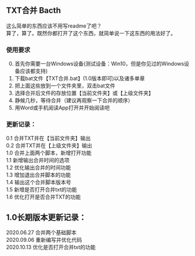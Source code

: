 ## TXT合并 Bacth
这么简单的东西应该不用写readme了吧？  
算了，算了。既然你都打开了这个东西，就简单说一下这东西的用法好了。  

### 使用要求
0. 首先你需要一台Windows设备(测试设备：Win10，但是你见过的Windows设备应该都支持)  
1. 下载bat文件【TXT合并.bat】(1.0版本即可)以及诸多单章  
2. 把上面这些放到一个文件夹里，双击bat文件  
3. 选择合并后文件的存放位置【当前文件夹】或【上级文件夹】  
4. 静候几秒，等待合并（建议再观察一下合并的顺序）  
5. 用Word或手机阅读App打开并开始阅读吧  

### 更新记录：
0.1 合并TXT并在【当前文件夹】输出  
0.2 合并TXT并在【上级文件夹】输出  
1.0 合并上面两个脚本，新增打开功能  
1.1 新增输出合并时间的选项  
1.2 优化输出合并的时间功能  
1.3 增加退出合并脚本的功能  
1.4 输出这个合并脚本版本号  
1.5 新增是否打开合并txt的功能  
1.6 优化打开是否合并TXT的功能  


## 1.0长期版本更新记录：
2020.06.27 合并两个基础脚本  
2020.09.06 重新编写并优化代码  
2020.10.13 优化是否打开合并txt的功能  

